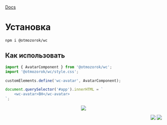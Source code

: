[Docs](https://otmozorok.github.io/ui/)

# Установка

```shell
npm i @otmozorok/wc
```

## Как использовать

```js
import { AvatarComponent } from '@otmozorok/wc';
import '@otmozorok/wc/style.css';

customElements.define('wc-avatar', AvatarComponent);

document.querySelector('#app').innerHTML = `
    <wc-avatar>BH</wc-avatar>
`;
```
<p align="center" ><img src="https://media3.giphy.com/media/v1.Y2lkPTc5MGI3NjExOWRqajk1NWV5YWoyamJjcDVkOW1reDVmN3RsMzRrMmRhMDZpN242dSZlcD12MV9pbnRlcm5hbF9naWZfYnlfaWQmY3Q9cw/XAxylRMCdpbEWUAvr8/giphy.gif" /></p>

<p align="right" >
  <a href="https://www.npmjs.com/package/@otmozorok/wc"><img src="https://img.shields.io/npm/v/@otmozorok/wc.svg?style=flat&label=%40otmozorok%2Fwc" /></a>
  <a href="https://github.com/otmozorok/ui/blob/main/LICENSE.md"><img src="https://img.shields.io/badge/license-MIT-blue.svg" /></a>
</p>